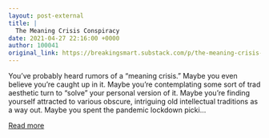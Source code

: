 ```yaml
---
layout: post-external
title: |
  The Meaning Crisis Conspiracy
date: 2021-04-27 22:16:00 +0000
author: 100041
original_link: https://breakingsmart.substack.com/p/the-meaning-crisis-conspiracy
---
```


You’ve probably heard rumors of a “meaning crisis.” Maybe you even believe you’re caught up in it. Maybe you’re contemplating some sort of trad aesthetic turn to “solve” your personal version of it. Maybe you’re finding yourself attracted to various obscure, intriguing old intellectual traditions as a way out. Maybe you spent the pandemic lockdown picki…

[Read more](https://breakingsmart.substack.com/p/the-meaning-crisis-conspiracy)
